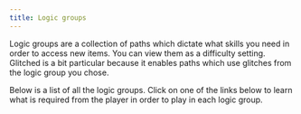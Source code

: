 ```yaml
---
title: Logic groups
---
```


Logic groups are a collection of paths which dictate what skills you need in order to access new items. You can
view them as a difficulty setting. Glitched is a bit particular because it enables paths which use glitches from the
logic group you chose.

Below is a list of all the logic groups. Click on one of the links below to learn what is required from the player
in order to play in each logic group.

<page-list by-path="/logic-groups" />
